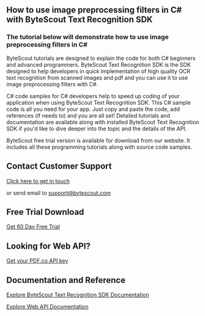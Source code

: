 ## How to use image preprocessing filters in C# with ByteScout Text Recognition SDK

### The tutorial below will demonstrate how to use image preprocessing filters in C#

ByteScout tutorials are designed to explain the code for both C# beginners and advanced programmers. ByteScout Text Recognition SDK is the SDK designed to help developers in quick implementation of high quality OCR text recognition from scanned images and pdf and you can use it to use image preprocessing filters with C#.

C# code samples for C# developers help to speed up coding of your application when using ByteScout Text Recognition SDK. This C# sample code is all you need for your app. Just copy and paste the code, add references (if needs to) and you are all set! Detailed tutorials and documentation are available along with installed ByteScout Text Recognition SDK if you'd like to dive deeper into the topic and the details of the API.

ByteScout free trial version is available for download from our website. It includes all these programming tutorials along with source code samples.

## Contact Customer Support

[Click here to get in touch](https://bytescout.zendesk.com/hc/en-us/requests/new?subject=ByteScout%20Text%20Recognition%20SDK%20Question)

or send email to [support@bytescout.com](mailto:support@bytescout.com?subject=ByteScout%20Text%20Recognition%20SDK%20Question) 

## Free Trial Download

[Get 60 Day Free Trial](https://bytescout.com/download/web-installer?utm_source=github-readme)

## Looking for Web API? 

[Get your PDF.co API key](https://pdf.co/documentation/api?utm_source=github-readme)

## Documentation and Reference

[Explore ByteScout Text Recognition SDK Documentation](https://bytescout.com/documentation/index.html?utm_source=github-readme)

[Explore Web API Documentation](https://pdf.co/documentation/api?utm_source=github-readme)
